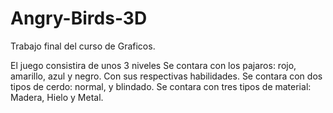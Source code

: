 # Angry-Birds-3D
Trabajo final del curso de Graficos.

El juego consistira de unos 3 niveles
Se contara con los pajaros: rojo, amarillo, azul y negro. Con sus respectivas habilidades.
Se contara con dos tipos de cerdo: normal, y blindado.
Se contara con tres tipos de material: Madera, Hielo y Metal.
